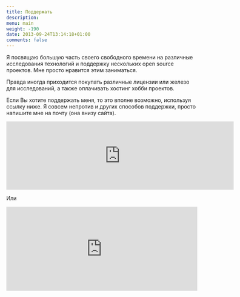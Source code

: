 ```yaml
---
title: Поддержать
description: 
menu: main
weight: -190
date: 2013-09-24T13:14:18+01:00
comments: false
---
```


Я посвящаю большую часть своего свободного времени на различные исследования технологий и поддержку нескольких open source проектов. Мне просто нравится этим заниматься. 

Правда иногда приходится покупать различные лицензии или железо для исследований, а также оплачивать хостинг хобби проектов.

Если Вы хотите поддержать меня, то это вполне возможно, используя ссылку ниже. Я совсем непротив и других способов поддержки, просто напишите мне на почту (она внизу сайта).

<iframe src="https://github.com/sponsors/dernasherbrezon/card" title="Sponsor dernasherbrezon" height="180" width="600" style="border: 0;"></iframe>

Или

<iframe src="https://money.yandex.ru/quickpay/shop-widget?writer=seller&targets=%D0%A2%D0%B0%D0%BA%20%D0%B4%D0%B5%D1%80%D0%B6%D0%B0%D1%82%D1%8C&targets-hint=&default-sum=100&button-text=11&hint=&successURL=&quickpay=shop&account=41001464436360" width="100%" height="222" frameborder="0" allowtransparency="true" scrolling="no"></iframe>
